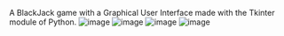 A BlackJack game with a Graphical User Interface made with the Tkinter module of Python.
![image](https://user-images.githubusercontent.com/52571012/118680011-03f64b80-b81c-11eb-842b-cc978824c301.png)
![image](https://user-images.githubusercontent.com/52571012/118680076-0fe20d80-b81c-11eb-88ea-ef74eb88ad16.png)
![image](https://user-images.githubusercontent.com/52571012/118680132-17a1b200-b81c-11eb-9885-e2303c7e8458.png)
![image](https://user-images.githubusercontent.com/52571012/118680156-1c666600-b81c-11eb-8e7b-06c0255725ac.png)

